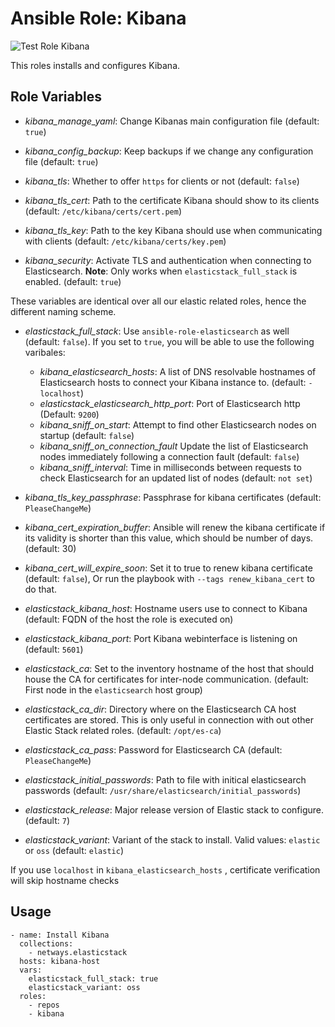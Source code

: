 Ansible Role: Kibana
=========

![Test Role Kibana](https://github.com/netways/ansible-collection-elasticstack/actions/workflows/test_role_kibana.yml/badge.svg)

This roles installs and configures Kibana.


Role Variables
--------------

* *kibana_manage_yaml*: Change Kibanas main configuration file (default: `true`)
* *kibana_config_backup*: Keep backups if we change any configuration file (default: `true`)
* *kibana_tls*: Whether to offer `https` for clients or not (default: `false`)
* *kibana_tls_cert*: Path to the certificate Kibana should show to its clients (default: `/etc/kibana/certs/cert.pem`)
* *kibana_tls_key*: Path to the key Kibana should use when communicating with clients (default: `/etc/kibana/certs/key.pem`)

* *kibana_security*: Activate TLS and authentication when connecting to Elasticsearch. **Note**: Only works when `elasticstack_full_stack` is enabled. (default: `true`)

These variables are identical over all our elastic related roles, hence the different naming scheme.

* *elasticstack_full_stack*: Use `ansible-role-elasticsearch` as well (default: `false`). If you set to `true`, you will be able to use the following varibales:
    * *kibana_elasticsearch_hosts*: A list of DNS resolvable hostnames of Elasticsearch hosts to connect your Kibana instance to. (default: `- localhost`)
    * *elasticstack_elasticsearch_http_port*: Port of Elasticsearch http (Default: `9200`)
    * *kibana_sniff_on_start*: Attempt to find other Elasticsearch nodes on startup (default: `false`)
    * *kibana_sniff_on_connection_fault* Update the list of Elasticsearch nodes immediately following a connection fault (default: `false`)
    * *kibana_sniff_interval*: Time in milliseconds between requests to check Elasticsearch for an updated list of nodes (default: `not set`)

* *kibana_tls_key_passphrase*: Passphrase for kibana certificates (default: `PleaseChangeMe`)
* *kibana_cert_expiration_buffer*: Ansible will renew the kibana certificate if its validity is shorter than this value, which should be number of days. (default: 30)
* *kibana_cert_will_expire_soon*: Set it to true to renew kibana certificate (default: `false`), Or run the playbook with `--tags renew_kibana_cert` to do that.
* *elasticstack_kibana_host*: Hostname users use to connect to Kibana (default: FQDN of the host the role is executed on)
* *elasticstack_kibana_port*: Port Kibana webinterface is listening on (default: `5601`)
* *elasticstack_ca*: Set to the inventory hostname of the host that should house the CA for certificates for inter-node communication. (default: First node in the `elasticsearch` host group)
* *elasticstack_ca_dir*: Directory where on the Elasticsearch CA host certificates are stored. This is only useful in connection with out other Elastic Stack related roles. (default: `/opt/es-ca`)
* *elasticstack_ca_pass*: Password for Elasticsearch CA (default: `PleaseChangeMe`)
* *elasticstack_initial_passwords*: Path to file with initical elasticsearch passwords (default: `/usr/share/elasticsearch/initial_passwords`)
* *elasticstack_release*: Major release version of Elastic stack to configure. (default: `7`)
* *elasticstack_variant*: Variant of the stack to install. Valid values: `elastic` or `oss` (default: `elastic`)


If you use `localhost` in `kibana_elasticsearch_hosts` , certificate verification will skip hostname checks

## Usage

```
- name: Install Kibana
  collections:
    - netways.elasticstack
  hosts: kibana-host
  vars:
    elasticstack_full_stack: true
    elasticstack_variant: oss
  roles:
    - repos
    - kibana
```
